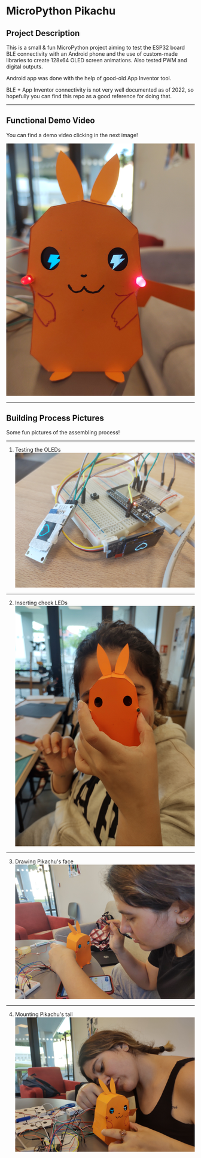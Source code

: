 # MicroPython Pikachu

## **Project Description**
This is a small & fun MicroPython project aiming to test the ESP32 board BLE connectivity with an Android phone and the use of custom-made libraries to create 128x64 OLED screen animations. Also tested PWM and digital outputs.

Android app was done with the help of good-old App Inventor tool.

BLE + App Inventor connectivity is not very well documented as of 2022, so hopefully you can find this repo as a good reference for doing that.
***
## **Functional Demo Video**

You can find a demo video clicking in the next image!

[![Photos/cover.jpg](Photos/cover.jpg)](https://www.youtube.com/watch?v=SESU4FY9y5w&t=1s)
***

## **Building Process Pictures**

Some fun pictures of the assembling process!

***
1) Testing the OLEDs
![Assembly_1](Photos/assembly1.jpg)
***
2) Inserting cheek LEDs
![Assembly_2](Photos/assembly2.jpg)
***
3) Drawing Pikachu's face
![Assembly_3](Photos/assembly3.jpg)
***
4) Mounting Pikachu's tail
![Assembly_4](Photos/assembly4.jpg)